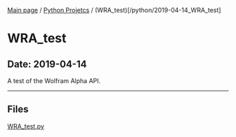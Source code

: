 [Main page](/) / [Python Projetcs](/python) / (WRA_test)[/python/2019-04-14_WRA_test]

# WRA_test

## Date: 2019-04-14

A test of the Wolfram Alpha API.

-----

## Files

[WRA_test.py](WRA_test.py)